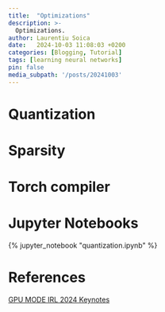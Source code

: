 ```yaml
---
title:  "Optimizations"
description: >-
  Optimizations.
author: Laurentiu Soica
date:   2024-10-03 11:08:03 +0200
categories: [Blogging, Tutorial]
tags: [learning neural networks]
pin: false
media_subpath: '/posts/20241003'
---
```


# Quantization

# Sparsity

# Torch compiler

# Jupyter Notebooks

{% jupyter_notebook "quantization.ipynb" %}

# References

[GPU MODE IRL 2024 Keynotes](https://www.youtube.com/watch?v=FH5wiwOyPX4&ab_channel=GPUMODE)